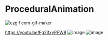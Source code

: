 # ProceduralAnimation
![ezgif com-gif-maker](https://user-images.githubusercontent.com/94959724/180466096-1ca2dc7c-599a-4fd2-b51b-2baff824ada7.gif)

https://youtu.be/Fg2ifxyPFW8
![image](https://user-images.githubusercontent.com/94959724/180447309-960fbb23-f3ae-44ce-ac39-b1c17cfffc5c.png)
![image](https://user-images.githubusercontent.com/94959724/180447323-d58f2abb-5c39-4618-b0f8-eac23f8d9810.png)
